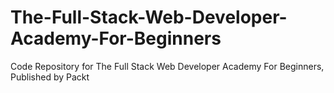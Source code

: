 


# The-Full-Stack-Web-Developer-Academy-For-Beginners
Code Repository for The Full Stack Web Developer Academy For Beginners, Published by Packt
